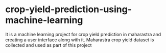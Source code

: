 # crop-yield-prediction-using-machine-learning
It is a machine learning project for crop yield prediction in maharastra and creating a user interface along with it.
Maharastra crop yield dataset is collected and used as part of this project
